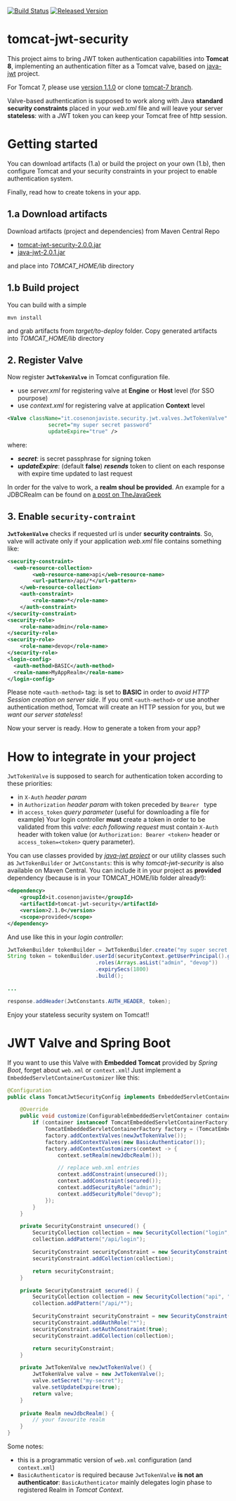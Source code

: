 [![Build Status](https://travis-ci.org/andreacomo/tomcat-jwt-security.svg?branch=master)](https://travis-ci.org/andreacomo/tomcat-jwt-security)
[![Released Version](https://img.shields.io/maven-central/v/it.cosenonjaviste/tomcat-jwt-security.svg)](https://search.maven.org/#search%7Cga%7C1%7Cg%3A%22it.cosenonjaviste%22%20a%3A%22tomcat-jwt-security%22)

# tomcat-jwt-security
This project aims to bring JWT token authentication capabilities into **Tomcat 8**, implementing an authentication filter as a Tomcat valve, based on [java-jwt](https://github.com/auth0/java-jwt) project.

For Tomcat 7, please use [version 1.1.0](https://github.com/andreacomo/tomcat-jwt-security/releases/tag/tomcat-jwt-security-1.1.0) or clone [tomcat-7 branch](https://github.com/andreacomo/tomcat-jwt-security/tree/tomcat-7).

Valve-based authentication is supposed to work along with Java **standard security constraints** placed in your *web.xml* file and will leave your server **stateless**: with a JWT token you can keep your Tomcat free of http session.

# Getting started
You can download artifacts (1.a) or build the project on your own (1.b), then configure Tomcat and your security constraints in your project to enable authentication system. 

Finally, read how to create tokens in your app.

## 1.a Download artifacts
Download artifacts (project and dependencies) from Maven Central Repo
* [tomcat-jwt-security-2.0.0.jar](https://repo1.maven.org/maven2/it/cosenonjaviste/tomcat-jwt-security/2.0.0/tomcat-jwt-security-2.0.0.jar)
* [java-jwt-2.0.1.jar](https://repo1.maven.org/maven2/com/auth0/java-jwt/2.1.0/java-jwt-2.1.0.jar)

and place into *TOMCAT_HOME/lib* directory

## 1.b Build project
You can build with a simple
```
mvn install
```
and grab artifacts from *target/to-deploy* folder. Copy generated artifacts into *TOMCAT_HOME/lib* directory

## 2. Register Valve
Now register **`JwtTokenValve`** in Tomcat configuration file.
* use *server.xml* for registering valve at **Engine** or **Host** level (for SSO pourpose)
* use *context.xml* for registering valve at application **Context** level

```xml
<Valve className="it.cosenonjaviste.security.jwt.valves.JwtTokenValve" 
	  		 secret="my super secret password"
	  		 updateExpire="true" />
```

where:
* ***secret***: is secret passphrase for signing token
* ***updateExpire***: (default **false**) ***resends*** token to client on each response with expire time updated to last request

In order for the valve to work, a **realm shoul be provided**. An example for a JDBCRealm can be found on [a post on TheJavaGeek](http://www.thejavageek.com/2013/07/07/configure-jdbcrealm-jaas-for-mysql-and-tomcat-7-with-form-based-authentication/)

## 3. Enable `security-contraint`
**`JwtTokenValve`** checks if requested url is under **security contraints**. So, valve will activate only if your application *web.xml* file contains something like:

```xml
<security-constraint>
  <web-resource-collection>
		<web-resource-name>api</web-resource-name>
		<url-pattern>/api/*</url-pattern>
	</web-resource-collection>
	<auth-constraint>
		<role-name>*</role-name>
	</auth-constraint>
</security-constraint>
<security-role>
	<role-name>admin</role-name>
</security-role>
<security-role>
	<role-name>devop</role-name>
</security-role>
<login-config>
  <auth-method>BASIC</auth-method>
  <realm-name>MyAppRealm</realm-name>
</login-config>
```
Please note `<auth-method>` tag: is set to **BASIC** in order to *avoid HTTP Session creation on server side*. If you omit `<auth-method>` or use another authentication method, Tomcat will create an HTTP session for you, but we *want our server stateless*!

Now your server is ready. How to generate a token from your app?

# How to integrate in your project
`JwtTokenValve` is supposed to search for authentication token according to these priorities:
 * in `X-Auth` *header param* 
 * in `Authorization` *header param* with token preceded by `Bearer ` type 
 * in `access_token` *query parameter* (useful for downloading a file for example)
Your login controller **must** create a token in order to be validated from this *valve*: *each following request* must contain `X-Auth` header with token value (or `Authorization: Bearer <token>` header or `access_token=<token>` query parameter).

You can use classes provided by *[java-jwt project](https://github.com/auth0/java-jwt)* or our utility classes such as `JwtTokenBuilder` or `JwtConstants`: this is why *tomcat-jwt-security* is also available on Maven Central. You can include it in your project as **provided** dependency (because is in your TOMCAT_HOME/lib folder already!):
```xml
<dependency>
	<groupId>it.cosenonjaviste</groupId>
	<artifactId>tomcat-jwt-security</artifactId>
	<version>2.1.0</version>
	<scope>provided</scope>
</dependency>
```

And use like this in your *login controller*:
```java
JwtTokenBuilder tokenBuilder = JwtTokenBuilder.create("my super secret password");
String token = tokenBuilder.userId(securityContext.getUserPrincipal().getName())
                            .roles(Arrays.asList("admin", "devop"))
                            .expirySecs(1800)
                            .build();

...

response.addHeader(JwtConstants.AUTH_HEADER, token);  
```

Enjoy your stateless security system on Tomcat!!

# JWT Valve and Spring Boot
If you want to use this Valve with **Embedded Tomcat** provided by *Spring Boot*, forget about `web.xml` or `context.xml`!
Just implement a `EmbeddedServletContainerCustomizer` like this:

```java
@Configuration
public class TomcatJwtSecurityConfig implements EmbeddedServletContainerCustomizer {

    @Override
    public void customize(ConfigurableEmbeddedServletContainer container) {
        if (container instanceof TomcatEmbeddedServletContainerFactory) {
            TomcatEmbeddedServletContainerFactory factory = (TomcatEmbeddedServletContainerFactory) container;
            factory.addContextValves(newJwtTokenValve());
            factory.addContextValves(new BasicAuthenticator());
            factory.addContextCustomizers(context -> {
                context.setRealm(newJdbcRealm());

                // replace web.xml entries
                context.addConstraint(unsecured());
                context.addConstraint(secured());
                context.addSecurityRole("admin");
                context.addSecurityRole("devop");
            });
        }
    }

    private SecurityConstraint unsecured() {
        SecurityCollection collection = new SecurityCollection("login", "login");
        collection.addPattern("/api/login");

        SecurityConstraint securityConstraint = new SecurityConstraint();
        securityConstraint.addCollection(collection);

        return securityConstraint;
    }

    private SecurityConstraint secured() {
        SecurityCollection collection = new SecurityCollection("api", "api");
        collection.addPattern("/api/*");

        SecurityConstraint securityConstraint = new SecurityConstraint();
        securityConstraint.addAuthRole("*");
        securityConstraint.setAuthConstraint(true);
        securityConstraint.addCollection(collection);

        return securityConstraint;
    }

    private JwtTokenValve newJwtTokenValve() {
        JwtTokenValve valve = new JwtTokenValve();
        valve.setSecret("my-secret");
        valve.setUpdateExpire(true);
        return valve;
    }
    
    private Realm newJdbcRealm() {
        // your favourite realm 
    }
}
```

Some notes:
* this is a programmatic version of `web.xml` configuration (and `context.xml`)
* `BasicAuthenticator` is required because `JwtTokenValve` **is not an authenticator**: 
`BasicAuthenticator` mainly delegates login phase to registered Realm in *Tomcat Context*.
